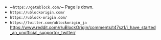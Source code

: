 - ~`https://getublock.com/`~ Page is down.
- `https://ublockorigin.com/`
- `https://ublock-origin.com/`
- `https://twitter.com/ublockorigin_ja` https://www.reddit.com/r/uBlockOrigin/comments/t47sz1/i_have_started_an_unofficial_supportpr_twitter/